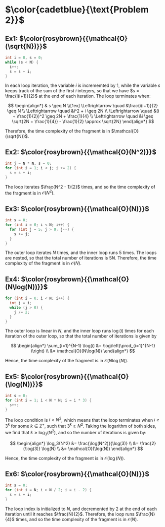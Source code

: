 # $\color{cadetblue}{\text{Problem 2}}$

## Ex1: $\color{rosybrown}{{\mathcal{O}(\sqrt{N})}}$

```c
int i = 0, s = 0;
while (s < N) {
  i++;
  s = s + i;
}
```

In each loop iteration, the variable $i$ is incrememted by $1$, while the variable $s$ keeps track of the sum of the first $i$ integers, so that we have $s = \frac{i(i+1)}{2}$ at the end of each iteration. The loop terminates when:

$$
\begin{align*}
& s \geq N \\[1ex]
\Leftrightarrow \quad &\frac{i(i+1)}{2} \geq N \\
\Leftrightarrow \quad &i^2 + i \geq 2N \\
\Leftrightarrow \quad &(i + \frac{1}{2})^2 \geq 2N + \frac{1}{4} \\
\Leftrightarrow \quad &i \geq \sqrt{2N + \frac{1}{4}} - \frac{1}{2} \approx \sqrt{2N}
\end{align*}
$$

Therefore, the time complexity of the fragment is in $\mathcal{O}(\sqrt{N})$. 

## Ex2: $\color{rosybrown}{{\mathcal{O}(N^2)}}$

```c
int j = N * N, s = 0;
for (int i = 1; i < j; i += 2) {
  s = s + i;
}
```

The loop iterates $\frac{N^2 - 1}{2}$ times, and so the time complexity of the fragment is in $\mathcal{O}(N^2)$.

## Ex3: $\color{rosybrown}{{\mathcal{O}(N)}}$

```c
int s = 0;
for (int i = 0; i < N; i++) {
  for (int j = 5; j > 0; j--) {
    s += j;
  }
}
```

The outer loop iterates $N$ times, and the inner loop runs $5$ times. The loops are nested, so that the total number of iterations is $5N$. Therefore, the time complexity of the fragment is in $\mathcal{O}(N)$.

## Ex4: $\color{rosybrown}{{\mathcal{O}(N\log(N))}}$

```c
for (int i = 0; i < N; i++) {
  int j = i;
  while (j > 0) {
    j /= 2;
  }
}
```

The outer loop is linear in $N$, and the inner loop runs $\log(i)$ times for each iteration of the outer loop, so that the total number of iterations is given by

$$
\begin{align*}
\sum_{i=1}^{N-1} \log(i) &= \log\left(\prod_{i=1}^{N-1} i\right) \\
&= \mathcal{O}(N\log(N))
\end{align*}
$$

Hence, the time complexity of the fragment is in $\mathcal{O}(N\log(N))$.

## Ex5: $\color{rosybrown}{{\mathcal{O}(\log(N))}}$

```c
int s = 0;
for (int i = 1; i < N * N; i = i * 3) {
  s++;
}
```

The loop condition is $i < N^2$, which means that the loop terminates when $i \geq 3^k$ for some $k \in \mathbb{Z^+}$, such that $3^k \geq N^2$. Taking the logarithm of both sides, we find that $k \geq \log_3(N^2)$, and so the number of iterations is given by:

$$
\begin{align*}
\log_3(N^2) &= \frac{\log(N^2)}{\log(3)} \\
&= \frac{2}{\log(3)} \log(N) \\
&= \mathcal{O}(\log(N))
\end{align*}
$$

Hence, the time complexity of the fragment is in $\mathcal{O}(\log(N))$.

## Ex6: $\color{rosybrown}{{\mathcal{O}(N)}}$

```c
int s = 0;
for (int i = N; i > N / 2; i = i - 2) {
  s = s + i;
}
```

The loop index is initialized to $N$, and decremented by $2$ at the end of each iteration until it reaches $\frac{N}{2}$. Therefore, the loop runs $\frac{N}{4}$ times, and so the time complexity of the fragment is in $\mathcal{O}(N)$.

